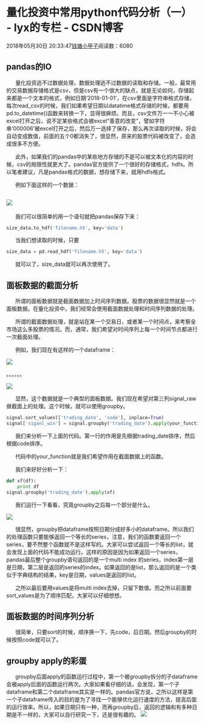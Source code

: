 # 量化投资中常用python代码分析（一） - lyx的专栏 - CSDN博客





2018年05月30日 20:33:47[钱塘小甲子](https://me.csdn.net/qtlyx)阅读数：6080








## pandas的IO

      量化投资逃不过数据处理，数据处理逃不过数据的读取和存储。一般，最常用的交易数据存储格式是csv，但是csv有一个很大的缺点，就是无论如何，存储起来都是一个文本的格式，例如日期‘2018-01-01’，在csv里面是字符串格式存储，每次read_csv的时候，我们如果希望日期以datatime格式存储的时候，都要用pd.to_datetime()函数来转换一下，显得很麻烦。而且，csv文件万一一不小心被excel打开之后，说不定某些格式会被excel“善意的改变”，譬如字符串‘000006’被excel打开之后，然后万一选择了保存，那么再次读取的时候，将会自动变成数值，前面的五个0都消失了，很显然，原来的股票代码被改变了，会造成很多不方便。

      此外，如果我们的pandas中的某些地方存储的不是可以被文本化的内容的时候，csv的局限性就更大了。pandas官方提供了一个很好的存储格式，hdfs。所以笔者建议，凡是pandas格式的数据，想存储下来，就用hdfs格式。

      例如下面这样的一个数据：

## ![](https://img-blog.csdn.net/20180530200329131)

      我们可以很简单的用一个语句就把pandas保存下来：



```python
size_data.to_hdf('filename.h5', key='data')
```

      当我们想读取的时候，只要

```python
size_data = pd.read_hdf('filename.h5', key='data')
```

      就可以了，size_data就可以再次使用了。



## 面板数据的截面分析

      所谓的面板数据就是截面数据加上时间序列数据。股票的数据很显然就是一个面板数据。在量化投资中，我们经常会使用截面数据处理和时间序列数据的处理。

      所谓的截面数据处理，就是站在某一个交易日，或者某一个时间点，来考察全市场这么多股票的情况。而，通常，我们希望对时间序列上每一个时间节点都进行一次截面处理。

      例如，我们现在有这样的一个dataframe：

![](https://img-blog.csdn.net/20180530201311510)


。。。。。。

![](https://img-blog.csdn.net/20180530201324599)


      显然，这个数据就是一个典型的面板数据。我们现在希望对第三列signal_raw做截面上的处理。这个时候，就可以使用groupby。

```python
signal.sort_values(['trading_date', 'code'], inplace=True)
signal['siganl_win'] = signal.groupby('trading_date').apply(your_function).values
```

      我们来分析一下上面的代码。第一行的作用是先根据trading_date排序，然后根据code排序。

      代码中的your_function就是我们希望作用在截面数据上的函数。

      我们来好好分析一下：

```python
def xf(df):
    print df
signal.groupby('trading_date').apply(xf)
```

      我们运行一下看看，究竟groupby之后每一个部分是什么。

![](https://img-blog.csdn.net/20180530202059115)


      很显然，groupby把dataframe按照日期分成好多小的dataframe。所以我们的处理函数只要能够返回一个等长的series，注意，我们的函数要返回一个series，要不然整个函数就不是这样写的。大家可以尝试返回一个等长的list，就会发现上面的代码不能成功运行。这样的原因是因为如果返回一个series，pandas最后整个groupby语句返回的是一个multi index 的series，index第一层是日期，第二层是返回的series的index。如果返回的是list，那么返回的是一个类似于字典结构的结果，key是日期，values是返回的list。

      之所以最后要用values是将multi index去掉，只留下数值。而之所以前面要sort_values是为了顺序匹配，大家可以仔细想想。



## 面板数据的时间序列分析

      很简单，只要sort的时候，顺序换一下，先code，后日期。然后groupby的时候按照code就可以了。



## groupby apply的彩蛋

      groupby后面apply的函数运行过程中，第一个被groupby拆分的子dataframe会被apply后面的函数运行两次。大家如果看仔细的话，会发现，第一个子dataframe和第二个dataframe其实是一样的。pandas官方说，之所以这样是第一个子dataframe传入的目的是为了寻找一个能够优化运行速度的方法，提高后面的运行效率。所以，如果日期只有一种，而再groupby后，返回的逻辑和有多种日期是不一样的，大家可以自行研究一下，还是很有趣的。
![](https://img-blog.csdn.net/20180530202059115)







